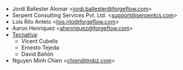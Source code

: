 - Jordi Ballester Alomar \<<jordi.ballester@forgeflow.com>\>
- Serpent Consulting Services Pvt. Ltd. \<<support@serpentcs.com>\>
- Lois Rilo Antelo \<<lois.rilo@forgeflow.com>\>
- Aaron Henriquez \<<ahenriquez@forgeflow.com>\>
- [Tecnativa](https://www.tecnativa.com):
  - Vicent Cubells
  - Ernesto Tejeda
  - David Bañón
- Nguyen Minh Chien \<<chien@trobz.com>\>
